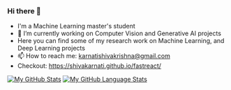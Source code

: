 ### Hi there 👋

<!--
**shivakarnati/shivakarnati** is a ✨ _special_ ✨ repository because its `README.md` (this file) appears on your GitHub profile.

-->
- I'm a Machine Learning master's student
- 🔭 I’m currently working on Computer Vision and Generative AI projects
- Here you can find some of my research work on Machine Learning, and Deep Learning projects
- 📫 How to reach me: karnatishivakrishna@gmail.com
- Checkout: https://shivakarnati.github.io/fastreact/
  

	

[![My GitHub Stats](https://github-readme-stats.vercel.app/api/?username=shivakarnati&count_private=true&theme=tokyonight&showicons=true)]()
[![My GitHub Language Stats](https://github-readme-stats.vercel.app/api/top-langs/?username=shivakarnati&langs_count=5&theme=tokyonight)]()
